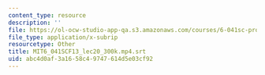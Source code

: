 ```yaml
---
content_type: resource
description: ''
file: https://ol-ocw-studio-app-qa.s3.amazonaws.com/courses/6-041sc-probabilistic-systems-analysis-and-applied-probability-fall-2013/abc4d0af3a1658c49747614d5e03cf92_MIT6_041SCF13_lec20_300k.mp4.vtt
file_type: application/x-subrip
resourcetype: Other
title: MIT6_041SCF13_lec20_300k.mp4.srt
uid: abc4d0af-3a16-58c4-9747-614d5e03cf92
---
```

